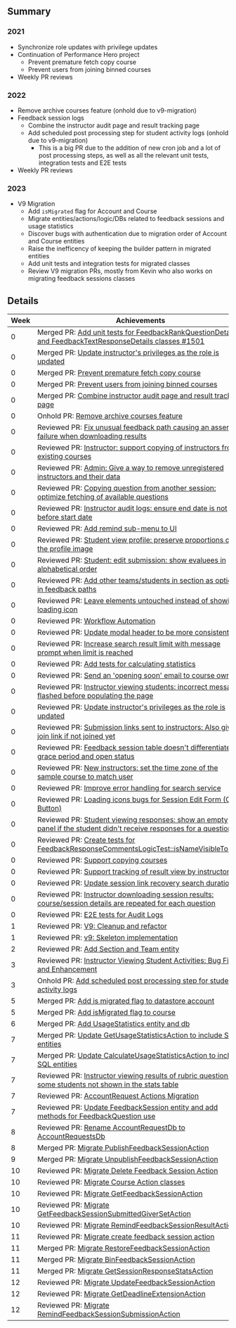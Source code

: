## Summary

### 2021
- Synchronize role updates with privilege updates
- Continuation of Performance Hero project
  - Prevent premature fetch copy course
  - Prevent users from joining binned courses
- Weekly PR reviews
### 2022
- Remove archive courses feature (onhold due to v9-migration)
- Feedback session logs
  - Combine the instructor audit page and result tracking page
  - Add scheduled post processing step for student activity logs (onhold due to v9-migration)
    - This is a big PR due to the addition of new cron job and a lot of post processing steps, as well as all the relevant unit tests, integration tests and E2E tests
- Weekly PR reviews
### 2023
- V9 Migration
  - Add `isMigrated` flag for Account and Course
  - Migrate entities/actions/logic/DBs related to feedback sessions and usage statistics
  - Discover bugs with authentication due to migration order of Account and Course entities
  - Raise the inefficency of keeping the builder pattern in migrated entities
  - Add unit tests and integration tests for migrated classes
  - Review V9 migration PRs, mostly from Kevin who also works on migrating feedback sessions classes

## Details

Week | Achievements
---- | ------------
0 | Merged PR: [Add unit tests for FeedbackRankQuestionDetails and FeedbackTextResponseDetails classes #1501](https://github.com/TEAMMATES/teammates/pull/10868)
0 | Merged PR: [Update instructor's privileges as the role is updated](https://github.com/TEAMMATES/teammates/pull/11258)
0 | Merged PR: [Prevent premature fetch copy course](https://github.com/TEAMMATES/teammates/pull/11378)
0 | Merged PR: [Prevent users from joining binned courses](https://github.com/TEAMMATES/teammates/pull/11814)
0 | Merged PR: [Combine instructor audit page and result tracking page](https://github.com/TEAMMATES/teammates/pull/11845)
0 | Onhold PR: [Remove archive courses feature](https://github.com/TEAMMATES/teammates/pull/11896)
0 | Reviewed PR: [Fix unusual feedback path causing an assertion failure when downloading results](https://github.com/TEAMMATES/teammates/pull/11932)
0 | Reviewed PR: [Instructor: support copying of instructors from existing courses](https://github.com/TEAMMATES/teammates/pull/11849)
0 | Reviewed PR: [Admin: Give a way to remove unregistered instructors and their data](https://github.com/TEAMMATES/teammates/pull/11582)
0 | Reviewed PR: [Copying question from another session: optimize fetching of available questions](https://github.com/TEAMMATES/teammates/pull/11566)
0 | Reviewed PR: [Instructor audit logs: ensure end date is not before start date](https://github.com/TEAMMATES/teammates/pull/11538)
0 | Reviewed PR: [Add remind sub-menu to UI](https://github.com/TEAMMATES/teammates/pull/11510)
0 | Reviewed PR: [Student view profile: preserve proportions of the profile image](https://github.com/TEAMMATES/teammates/pull/11486)
0 | Reviewed PR: [Student: edit submission: show evaluees in alphabetical order](https://github.com/TEAMMATES/teammates/pull/11482)
0 | Reviewed PR: [Add other teams/students in section as option in feedback paths](https://github.com/TEAMMATES/teammates/pull/11469)
0 | Reviewed PR: [Leave elements untouched instead of showing loading icon](https://github.com/TEAMMATES/teammates/pull/11395)
0 | Reviewed PR: [Workflow Automation](https://github.com/TEAMMATES/teammates/pull/11366)
0 | Reviewed PR: [Update modal header to be more consistent](https://github.com/TEAMMATES/teammates/pull/11340)
0 | Reviewed PR: [Increase search result limit with message prompt when limit is reached](https://github.com/TEAMMATES/teammates/pull/11324)
0 | Reviewed PR: [Add tests for calculating statistics](https://github.com/TEAMMATES/teammates/pull/11291)
0 | Reviewed PR: [Send an 'opening soon' email to course owners](https://github.com/TEAMMATES/teammates/pull/11281)
0 | Reviewed PR: [Instructor viewing students: incorrect message flashed before populating the page](https://github.com/TEAMMATES/teammates/pull/11271)
0 | Reviewed PR: [Update instructor's privileges as the role is updated](https://github.com/TEAMMATES/teammates/pull/11258)
0 | Reviewed PR: [Submission links sent to instructors: Also give join link if not joined yet](https://github.com/TEAMMATES/teammates/pull/11256)
0 | Reviewed PR: [Feedback session table doesn't differentiate grace period and open status](https://github.com/TEAMMATES/teammates/pull/11250)
0 | Reviewed PR: [New instructors: set the time zone of the sample course to match user](https://github.com/TEAMMATES/teammates/pull/11243)
0 | Reviewed PR: [Improve error handling for search service](https://github.com/TEAMMATES/teammates/pull/11241)
0 | Reviewed PR: [Loading icons bugs for Session Edit Form (Copy Button)](https://github.com/TEAMMATES/teammates/pull/11218)
0 | Reviewed PR: [Student viewing responses: show an empty panel if the student didn't receive responses for a question](https://github.com/TEAMMATES/teammates/pull/11190)
0 | Reviewed PR: [Create tests for FeedbackResponseCommentsLogicTest::isNameVisibleToUser](https://github.com/TEAMMATES/teammates/pull/11171)
0 | Reviewed PR: [Support copying courses](https://github.com/TEAMMATES/teammates/pull/11168)
0 | Reviewed PR: [Support tracking of result view by instructors](https://github.com/TEAMMATES/teammates/pull/11158)
0 | Reviewed PR: [Update session link recovery search duration](https://github.com/TEAMMATES/teammates/pull/11155)
0 | Reviewed PR: [Instructor downloading session results: course/session details are repeated for each question](https://github.com/TEAMMATES/teammates/pull/11129)
0 | Reviewed PR: [E2E tests for Audit Logs](https://github.com/TEAMMATES/teammates/pull/11095)
1 | Reviewed PR: [V9: Cleanup and refactor](https://github.com/TEAMMATES/teammates/pull/12090)
1 | Reviewed PR: [v9: Skeleton implementation](https://github.com/TEAMMATES/teammates/pull/12056)
2 | Reviewed PR: [Add Section and Team entity](https://github.com/TEAMMATES/teammates/pull/12103)
3 | Reviewed PR: [Instructor Viewing Student Activities: Bug Fix and Enhancement](https://github.com/TEAMMATES/teammates/pull/12024)
3 | Onhold PR: [Add scheduled post processing step for student activity logs](https://github.com/TEAMMATES/teammates/pull/11857)  
5 | Merged PR: [Add is migrated flag to datastore account](https://github.com/TEAMMATES/teammates/pull/12070)  
5 | Merged PR: [Add isMigrated flag to course](https://github.com/TEAMMATES/teammates/pull/12063)
6 | Merged PR: [Add UsageStatistics entity and db](https://github.com/TEAMMATES/teammates/pull/12076)
7 | Merged PR: [Update GetUsageStatisticsAction to include SQL entities](https://github.com/TEAMMATES/teammates/pull/12084)
7 | Merged PR: [Update CalculateUsageStatisticsAction to include SQL entities](https://github.com/TEAMMATES/teammates/pull/12109)
7 | Reviewed PR: [Instructor viewing results of rubric questions: some students not shown in the stats table](https://github.com/TEAMMATES/teammates/pull/12123)
7 | Reviewed PR: [AccountRequest Actions Migration](https://github.com/TEAMMATES/teammates/pull/12141)
7 | Reviewed PR: [Update FeedbackSession entity and add methods for FeedbackQuestion use](https://github.com/TEAMMATES/teammates/pull/12202)
8 | Reviewed PR: [Rename AccountRequestDb to AccountRequestsDb](https://github.com/TEAMMATES/teammates/pull/12170)
8 | Merged PR: [Migrate PublishFeedbackSessionAction](https://github.com/TEAMMATES/teammates/pull/12213)
9 | Merged PR: [Migrate UnpublishFeedbackSessionAction](https://github.com/TEAMMATES/teammates/pull/12214)
10 | Reviewed PR: [Migrate Delete Feedback Session Action](https://github.com/TEAMMATES/teammates/pull/12226)
10 | Reviewed PR: [Migrate Course Action classes](https://github.com/TEAMMATES/teammates/pull/12092)
10 | Reviewed PR: [Migrate GetFeedbackSessionAction](https://github.com/TEAMMATES/teammates/pull/12212)
10 | Reviewed PR: [Migrate GetFeedbackSessionSubmittedGiverSetAction](https://github.com/TEAMMATES/teammates/pull/12258)
10 | Reviewed PR: [Migrate RemindFeedbackSessionResultAction](https://github.com/TEAMMATES/teammates/pull/12303)
11 | Reviewed PR: [Migrate create feedback session action](https://github.com/TEAMMATES/teammates/pull/12255)
11 | Merged PR: [Migrate RestoreFeedbackSessionAction](https://github.com/TEAMMATES/teammates/pull/12257)
11 | Merged PR: [Migrate BinFeedbackSessionAction](https://github.com/TEAMMATES/teammates/pull/12256)
11 | Merged PR: [Migrate GetSessionResponseStatsAction](https://github.com/TEAMMATES/teammates/pull/12302)
12 | Reviewed PR: [Migrate UpdateFeedbackSessionAction](https://github.com/TEAMMATES/teammates/pull/12360)
12 | Reviewed PR: [Migrate GetDeadlineExtensionAction](https://github.com/TEAMMATES/teammates/pull/12326)
12 | Reviewed PR: [Migrate RemindFeedbackSessionSubmissionAction](https://github.com/TEAMMATES/teammates/pull/12304)